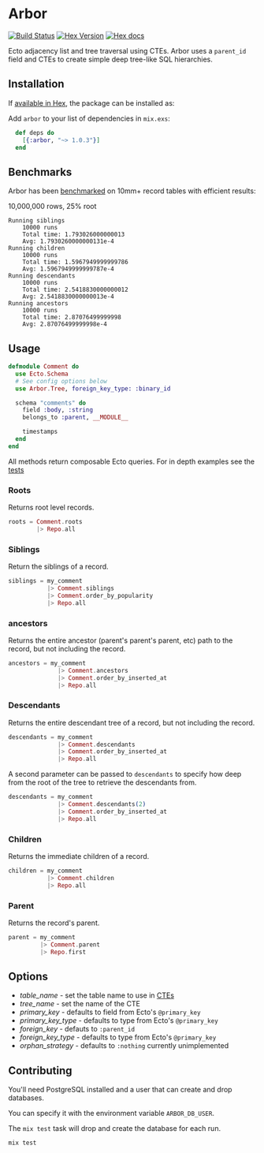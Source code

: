 # Arbor

[![Build Status](https://travis-ci.org/coryodaniel/arbor.svg)](https://travis-ci.org/coryodaniel/arbor)
[![Hex Version](http://img.shields.io/hexpm/v/arbor.svg?style=flat)](https://hex.pm/packages/arbor)
[![Hex docs](http://img.shields.io/badge/hex.pm-docs-green.svg?style=flat)](https://hexdocs.pm/arbor)

Ecto adjacency list and tree traversal using CTEs. Arbor uses a `parent_id` field
and CTEs to create simple deep tree-like SQL hierarchies.

## Installation

If [available in Hex](https://hex.pm/docs/publish), the package can be installed as:

Add `arbor` to your list of dependencies in `mix.exs`:

```elixir
  def deps do
    [{:arbor, "~> 1.0.3"}]
  end
```


## Benchmarks

Arbor has been [benchmarked](https://github.com/coryodaniel/arbor_bench) on 10mm+ record tables with efficient results:

10,000,000 rows, 25% root
```
Running siblings
	10000 runs
	Total time: 1.793026000000013
	Avg: 1.7930260000000131e-4
Running children
	10000 runs
	Total time: 1.5967949999999786
	Avg: 1.5967949999999787e-4
Running descendants
	10000 runs
	Total time: 2.5418830000000012
	Avg: 2.5418830000000013e-4
Running ancestors
	10000 runs
	Total time: 2.87076499999998
	Avg: 2.87076499999998e-4
```

## Usage

```elixir
defmodule Comment do
  use Ecto.Schema
  # See config options below
  use Arbor.Tree, foreign_key_type: :binary_id

  schema "comments" do
    field :body, :string
    belongs_to :parent, __MODULE__

    timestamps
  end
end
```

All methods return composable Ecto queries. For in depth examples see the [tests](./test/arbor)

### Roots

Returns root level records.

```elixir
roots = Comment.roots
        |> Repo.all
```


### Siblings

Return the siblings of a record.

```elixir
siblings = my_comment
           |> Comment.siblings
           |> Comment.order_by_popularity
           |> Repo.all
```

### ancestors

Returns the entire ancestor (parent's parent's parent, etc) path to the record, but not including the record.

```elixir
ancestors = my_comment
              |> Comment.ancestors
              |> Comment.order_by_inserted_at
              |> Repo.all
```


### Descendants

Returns the entire descendant tree of a record, but not including the record.

```elixir
descendants = my_comment
              |> Comment.descendants
              |> Comment.order_by_inserted_at
              |> Repo.all
```

A second parameter can be passed to `descendants` to specify how deep
from the root of the tree to retrieve the descendants from.

```elixir
descendants = my_comment
              |> Comment.descendants(2)
              |> Comment.order_by_inserted_at
              |> Repo.all
```

### Children

Returns the immediate children of a record.

```elixir
children = my_comment
           |> Comment.children
           |> Repo.all
```

### Parent

Returns the record's parent.

```elixir
parent = my_comment
         |> Comment.parent
         |> Repo.first
```

## Options

* *table_name* - set the table name to use in [CTEs](https://www.postgresql.org/docs/9.1/static/queries-with.html)
* *tree_name* - set the name of the CTE
* *primary_key* - defaults to field from Ecto's `@primary_key`
* *primary_key_type* - defaults to type from Ecto's `@primary_key`
* *foreign_key* - defauts to `:parent_id`
* *foreign_key_type* - defaults to type from Ecto's `@primary_key`
* *orphan_strategy* - defaults to `:nothing` currently unimplemented

## Contributing

You'll need PostgreSQL installed and a user that can create and drop databases.

You can specify it with the environment variable `ARBOR_DB_USER`.

The `mix test` task will drop and create the database for each run.

```elixir
mix test
```
